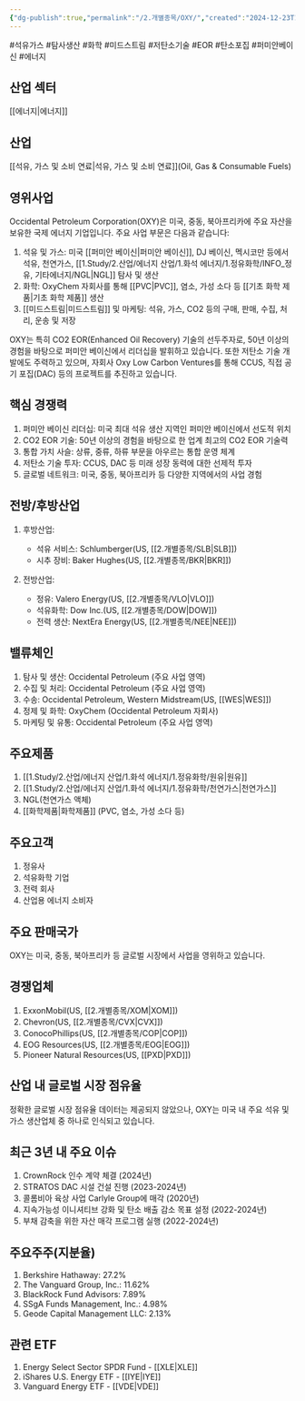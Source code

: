 ```yaml
---
{"dg-publish":true,"permalink":"/2.개별종목/OXY/","created":"2024-12-23T11:28:21.876+09:00","updated":"2025-06-03T20:06:00.586+09:00"}
---
```


#석유가스 #탐사생산 #화학 #미드스트림 #저탄소기술 #EOR #탄소포집 #퍼미안베이신 #에너지

## 산업 섹터

[[에너지\|에너지]]

## 산업

[[석유, 가스 및 소비 연료\|석유, 가스 및 소비 연료]](Oil, Gas & Consumable Fuels)

## 영위사업

Occidental Petroleum Corporation(OXY)은 미국, 중동, 북아프리카에 주요 자산을 보유한 국제 에너지 기업입니다. 주요 사업 부문은 다음과 같습니다:

1. 석유 및 가스: 미국 [[퍼미안 베이신\|퍼미안 베이신]], DJ 베이신, 멕시코만 등에서 석유, 천연가스, [[1.Study/2.산업/에너지 산업/1.화석 에너지/1.정유화학/INFO_정유, 기타에너지/NGL\|NGL]] 탐사 및 생산
2. 화학: OxyChem 자회사를 통해 [[PVC\|PVC]], 염소, 가성 소다 등 [[기초 화학 제품\|기초 화학 제품]] 생산
3. [[미드스트림\|미드스트림]] 및 마케팅: 석유, 가스, CO2 등의 구매, 판매, 수집, 처리, 운송 및 저장

OXY는 특히 CO2 EOR(Enhanced Oil Recovery) 기술의 선두주자로, 50년 이상의 경험을 바탕으로 퍼미안 베이신에서 리더십을 발휘하고 있습니다. 또한 저탄소 기술 개발에도 주력하고 있으며, 자회사 Oxy Low Carbon Ventures를 통해 CCUS, 직접 공기 포집(DAC) 등의 프로젝트를 추진하고 있습니다.

## 핵심 경쟁력

1. 퍼미안 베이신 리더십: 미국 최대 석유 생산 지역인 퍼미안 베이신에서 선도적 위치
2. CO2 EOR 기술: 50년 이상의 경험을 바탕으로 한 업계 최고의 CO2 EOR 기술력
3. 통합 가치 사슬: 상류, 중류, 하류 부문을 아우르는 통합 운영 체계
4. 저탄소 기술 투자: CCUS, DAC 등 미래 성장 동력에 대한 선제적 투자
5. 글로벌 네트워크: 미국, 중동, 북아프리카 등 다양한 지역에서의 사업 경험

## 전방/후방산업

1. 후방산업:
    
    - 석유 서비스: Schlumberger(US, [[2.개별종목/SLB\|SLB]])
    - 시추 장비: Baker Hughes(US, [[2.개별종목/BKR\|BKR]])
    
2. 전방산업:
    
    - 정유: Valero Energy(US, [[2.개별종목/VLO\|VLO]])
    - 석유화학: Dow Inc.(US, [[2.개별종목/DOW\|DOW]])
    - 전력 생산: NextEra Energy(US, [[2.개별종목/NEE\|NEE]])
    

## 밸류체인

1. 탐사 및 생산: Occidental Petroleum (주요 사업 영역)
2. 수집 및 처리: Occidental Petroleum (주요 사업 영역)
3. 수송: Occidental Petroleum, Western Midstream(US, [[WES\|WES]])
4. 정제 및 화학: OxyChem (Occidental Petroleum 자회사)
5. 마케팅 및 유통: Occidental Petroleum (주요 사업 영역)

## 주요제품

1. [[1.Study/2.산업/에너지 산업/1.화석 에너지/1.정유화학/원유\|원유]]
2. [[1.Study/2.산업/에너지 산업/1.화석 에너지/1.정유화학/천연가스\|천연가스]]
3. NGL(천연가스 액체)
4. [[화학제품\|화학제품]] (PVC, 염소, 가성 소다 등)

## 주요고객

1. 정유사
2. 석유화학 기업
3. 전력 회사
4. 산업용 에너지 소비자

## 주요 판매국가

OXY는 미국, 중동, 북아프리카 등 글로벌 시장에서 사업을 영위하고 있습니다.

## 경쟁업체

1. ExxonMobil(US, [[2.개별종목/XOM\|XOM]])
2. Chevron(US, [[2.개별종목/CVX\|CVX]])
3. ConocoPhillips(US, [[2.개별종목/COP\|COP]])
4. EOG Resources(US, [[2.개별종목/EOG\|EOG]])
5. Pioneer Natural Resources(US, [[PXD\|PXD]])

## 산업 내 글로벌 시장 점유율

정확한 글로벌 시장 점유율 데이터는 제공되지 않았으나, OXY는 미국 내 주요 석유 및 가스 생산업체 중 하나로 인식되고 있습니다.

## 최근 3년 내 주요 이슈

1. CrownRock 인수 계약 체결 (2024년)
2. STRATOS DAC 시설 건설 진행 (2023-2024년)
3. 콜롬비아 육상 사업 Carlyle Group에 매각 (2020년)
4. 지속가능성 이니셔티브 강화 및 탄소 배출 감소 목표 설정 (2022-2024년)
5. 부채 감축을 위한 자산 매각 프로그램 실행 (2022-2024년)

## 주요주주(지분율)

1. Berkshire Hathaway: 27.2%
2. The Vanguard Group, Inc.: 11.62%
3. BlackRock Fund Advisors: 7.89%
4. SSgA Funds Management, Inc.: 4.98%
5. Geode Capital Management LLC: 2.13%

## 관련 ETF

1. Energy Select Sector SPDR Fund - [[XLE\|XLE]]
2. iShares U.S. Energy ETF - [[IYE\|IYE]]
3. Vanguard Energy ETF - [[VDE\|VDE]]